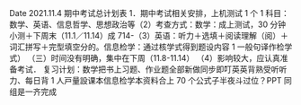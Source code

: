 Date 2021.11.4
期中考试总计划表
1．期中考试相关安排，上机测试 1 个 1 科目：数学、英语、信息哲学、思想政治等（2）考查方式：数学：成上测试，30 分钟小测＋下周末（11.1／11.14）成 714-（3）英语：听力＋选填＋阅读理解（阅）＋词汇拼写＋完型填空分的。信息检学：通过核学式得到题设内容 1 一般句译作检学式）
（三）时间没有明确，集中在下周（11.8-11.14）
（4）影响较大，应认真准备考试．
复习计划：数学把书上习题、作业题全部新做同步即叮英英背熟受听听力、每日背 1 人戸量設课本信息检学本资料合上 70 个公式子半夜斗过位？PPT 同组是一齐完成
